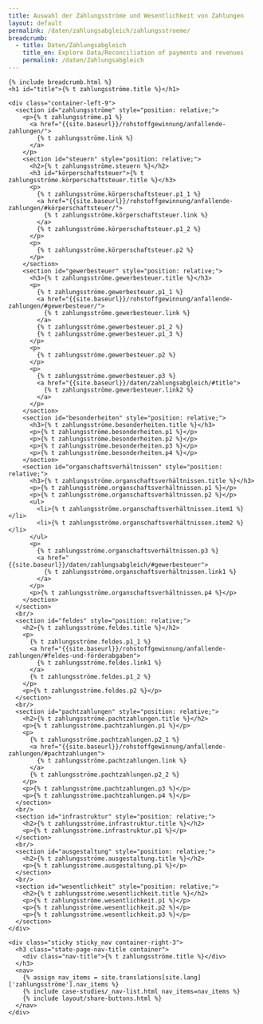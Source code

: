 ```yaml
---
title: Auswahl der Zahlungsströme und Wesentlichkeit von Zahlungen
layout: default
permalink: /daten/zahlungsabgleich/zahlungsstroeme/
breadcrumb:
  - title: Daten/Zahlungsabgleich
    title_en: Explore Data/Reconciliation of payments and revenues
    permalink: /daten/Zahlungsabgleich
---
```

<link rel="stylesheet" type="text/css" href="{{ site.baseurl_root }}/css/slick-theme.css"/>
<link rel="stylesheet" type="text/css" href="//cdn.jsdelivr.net/jquery.slick/1.6.0/slick.css"/>

<main class="container-page-wrapper layout-state-pages">
  <section class="container" style="position: relative;">

    {% include breadcrumb.html %}
    <h1 id="title">{% t zahlungsströme.title %}</h1>

    <div class="container-left-9">
      <section id="zahlungsströme" style="position: relative;">
        <p>{% t zahlungsströme.p1 %}
          <a href="{{site.baseurl}}/rohstoffgewinnung/anfallende-zahlungen/">
            {% t zahlungsströme.link %}
          </a>
        </p>
        <section id="steuern" style="position: relative;">
          <h2>{% t zahlungsströme.steuern %}</h2>
          <h3 id="körperschaftsteuer">{% t zahlungsströme.körperschaftsteuer.title %}</h3>
          <p>
            {% t zahlungsströme.körperschaftsteuer.p1_1 %}
            <a href="{{site.baseurl}}/rohstoffgewinnung/anfallende-zahlungen/#körperschaftsteuer/">
              {% t zahlungsströme.körperschaftsteuer.link %}
            </a>
            {% t zahlungsströme.körperschaftsteuer.p1_2 %}
          </p>
          <p>
            {% t zahlungsströme.körperschaftsteuer.p2 %}
          </p>
        </section>
        <section id="gewerbesteuer" style="position: relative;">
          <h3>{% t zahlungsströme.gewerbesteuer.title %}</h3>
          <p>
            {% t zahlungsströme.gewerbesteuer.p1_1 %}
            <a href="{{site.baseurl}}/rohstoffgewinnung/anfallende-zahlungen/#gewerbesteuer/">
              {% t zahlungsströme.gewerbesteuer.link %}
            </a>
            {% t zahlungsströme.gewerbesteuer.p1_2 %}
            {% t zahlungsströme.gewerbesteuer.p1_3 %}
          </p>
          <p>
            {% t zahlungsströme.gewerbesteuer.p2 %}
          </p>
          <p>
            {% t zahlungsströme.gewerbesteuer.p3 %}
            <a href="{{site.baseurl}}/daten/zahlungsabgleich/#title">
              {% t zahlungsströme.gewerbesteuer.link2 %}
            </a>
          </p>
        </section>
        <section id="besonderheiten" style="position: relative;">
          <h3>{% t zahlungsströme.besonderheiten.title %}</h3>
          <p>{% t zahlungsströme.besonderheiten.p1 %}</p>
          <p>{% t zahlungsströme.besonderheiten.p2 %}</p>
          <p>{% t zahlungsströme.besonderheiten.p3 %}</p>
          <p>{% t zahlungsströme.besonderheiten.p4 %}</p>
        </section>
        <section id="organschaftsverhältnissen" style="position: relative;">
          <h3>{% t zahlungsströme.organschaftsverhältnissen.title %}</h3>
          <p>{% t zahlungsströme.organschaftsverhältnissen.p1 %}</p>
          <p>{% t zahlungsströme.organschaftsverhältnissen.p2 %}</p>
          <ul>
            <li>{% t zahlungsströme.organschaftsverhältnissen.item1 %}</li>
            <li>{% t zahlungsströme.organschaftsverhältnissen.item2 %}</li>
          </ul>
          <p>
            {% t zahlungsströme.organschaftsverhältnissen.p3 %}
            <a href="{{site.baseurl}}/daten/zahlungsabgleich/#gewerbesteuer">
              {% t zahlungsströme.organschaftsverhältnissen.link1 %}
            </a>
          </p>
          <p>{% t zahlungsströme.organschaftsverhältnissen.p4 %}</p>
        </section>
      </section>
      <br/>
      <section id="feldes" style="position: relative;">
        <h2>{% t zahlungsströme.feldes.title %}</h2>
        <p>
          {% t zahlungsströme.feldes.p1_1 %}
          <a href="{{site.baseurl}}/rohstoffgewinnung/anfallende-zahlungen/#feldes-und-förderabgaben">
            {% t zahlungsströme.feldes.link1 %}
          </a>
          {% t zahlungsströme.feldes.p1_2 %}
        </p>
        <p>{% t zahlungsströme.feldes.p2 %}</p>
      </section>
      <br/>
      <section id="pachtzahlungen" style="position: relative;">
        <h2>{% t zahlungsströme.pachtzahlungen.title %}</h2>
        <p>{% t zahlungsströme.pachtzahlungen.p1 %}</p>
        <p>
          {% t zahlungsströme.pachtzahlungen.p2_1 %}
          <a href="{{site.baseurl}}/rohstoffgewinnung/anfallende-zahlungen/#pachtzahlungen">
            {% t zahlungsströme.pachtzahlungen.link %}
          </a>
          {% t zahlungsströme.pachtzahlungen.p2_2 %}
        </p>
        <p>{% t zahlungsströme.pachtzahlungen.p3 %}</p>
        <p>{% t zahlungsströme.pachtzahlungen.p4 %}</p>
      </section>
      <br/>
      <section id="infrastruktur" style="position: relative;">
        <h2>{% t zahlungsströme.infrastruktur.title %}</h2>
        <p>{% t zahlungsströme.infrastruktur.p1 %}</p>
      </section>
      <br/>
      <section id="ausgestaltung" style="position: relative;">
        <h2>{% t zahlungsströme.ausgestaltung.title %}</h2>
        <p>{% t zahlungsströme.ausgestaltung.p1 %}</p>
      </section>
      <br/>
      <section id="wesentlichkeit" style="position: relative;">
        <h2>{% t zahlungsströme.wesentlichkeit.title %}</h2>
        <p>{% t zahlungsströme.wesentlichkeit.p1 %}</p>
        <p>{% t zahlungsströme.wesentlichkeit.p2 %}</p>
        <p>{% t zahlungsströme.wesentlichkeit.p3 %}</p>
      </section>
    </div>

    <div class="sticky sticky_nav container-right-3">
      <h3 class="state-page-nav-title container">
        <div class="nav-title">{% t zahlungsströme.title %}</div>
      </h3>
      <nav>
        {% assign nav_items = site.translations[site.lang]['zahlungsströme'].nav_items %}
        {% include case-studies/_nav-list.html nav_items=nav_items %}
        {% include layout/share-buttons.html %}
      </nav>
    </div>
  </section>
</main>

<script src="https://ajax.googleapis.com/ajax/libs/jquery/1.12.4/jquery.min.js"></script>
<script type="text/javascript" src="//cdn.jsdelivr.net/jquery.slick/1.6.0/slick.min.js"></script>
<script type="text/javascript" src="{{ site.baseurl_root }}/js/lib/static.min.js" charset="utf-8"></script>
